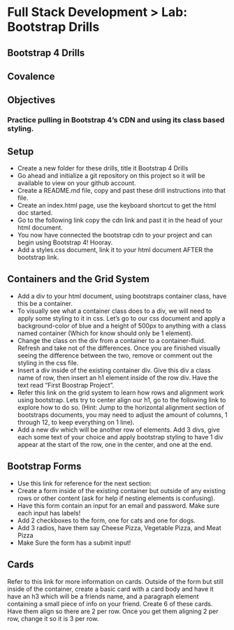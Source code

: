 
# Full Stack Development > Lab: Bootstrap Drills

## Bootstrap 4 Drills
## Covalence

## Objectives
### Practice pulling in Bootstrap 4’s CDN and using its class based styling.

## Setup
* Create a new folder for these drills, title it Bootstrap 4 Drills
* Go ahead and initialize a git repository on this project so it will be available to view on your github account.
* Create a README.md file, copy and past these drill instructions into that file.
* Create an index.html page, use the keyboard shortcut to get the html doc started.
* Go to the following link copy the cdn link and past it in the head of your html document.
* You now have connected the bootstrap cdn to your project and can begin using Bootstrap 4! Hooray.
* Add a styles.css document, link it to your html document AFTER the bootstrap link.

## Containers and the Grid System
* Add a div to your html document, using bootstraps container class, have this be a container.
* To visually see what a container class does to a div, we will need to apply some styling to it in css. Let’s go to our css document and apply a background-color of blue and a height of 500px to anything with a class named container (Which for know should only be 1 element).
* Change the class on the div from a container to a container-fluid. Refresh and take not of the differences. Once you are finished visually seeing the difference between the two, remove or comment out the styling in the css file.
* Insert a div inside of the existing container div. Give this div a class name of row, then insert an h1 element inside of the row div. Have the text read “First Boostrap Project”.
* Refer this link on the grid system to learn how rows and alignment work using bootstrap. Lets try to center align our h1, go to the following link to explore how to do so. (Hint: Jump to the horizontal alignment section of bootstraps documents, you may need to adjust the amount of columns, 1 through 12, to keep everything on 1 line).
* Add a new div which will be another row of elements. Add 3 divs, give each some text of your choice and apply bootstrap styling to have 1 div appear at the start of the row, one in the center, and one at the end.

## Bootstrap Forms
* Use this link for reference for the next section:
* Create a form inside of the existing container but outside of any existing rows or other content (ask for help if nesting elements is confusing).
* Have this form contain an input for an email and password. Make sure each input has labels!
* Add 2 checkboxes to the form, one for cats and one for dogs.
* Add 3 radios, have them say Cheese Pizza, Vegetable Pizza, and Meat Pizza
* Make Sure the form has a submit input!

## Cards
Refer to this link for more information on cards.
Outside of the form but still inside of the container, create a basic card with a card body and have it have an h3 which will be a friends name, and a paragraph element containing a small piece of info on your friend. Create 6 of these cards.
Have them align so there are 2 per row.
Once you get them aligning 2 per row, change it so it is 3 per row.
